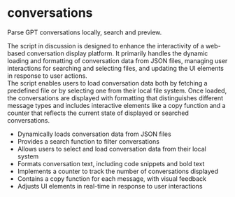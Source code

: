 # conversations
Parse GPT conversations locally, search and preview.

The script in discussion is designed to enhance the interactivity of a web-based conversation display platform. It primarily handles the dynamic loading and formatting of conversation data from JSON files, managing user interactions for searching and selecting files, and updating the UI elements in response to user actions. <br>
The script enables users to load conversation data both by fetching a predefined file or by selecting one from their local file system. Once loaded, the conversations are displayed with formatting that distinguishes different message types and includes interactive elements like a copy function and a counter that reflects the current state of displayed or searched conversations.

- Dynamically loads conversation data from JSON files
- Provides a search function to filter conversations
- Allows users to select and load conversation data from their local system
- Formats conversation text, including code snippets and bold text
- Implements a counter to track the number of conversations displayed
- Contains a copy function for each message, with visual feedback
- Adjusts UI elements in real-time in response to user interactions
